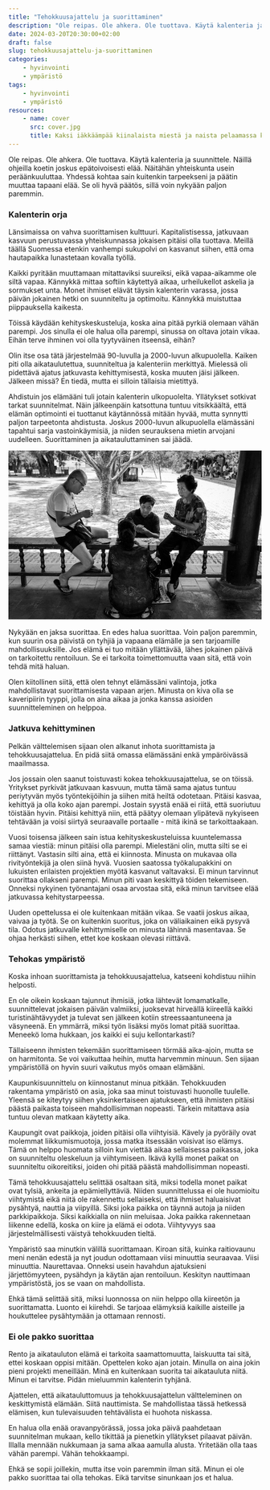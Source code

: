 ```yaml
---
title: "Tehokkuusajattelu ja suorittaminen"
description: "Ole reipas. Ole ahkera. Ole tuottava. Käytä kalenteria ja suunnittele. Näillä ohjeilla koetin joskus epätoivoisesti elää."
date: 2024-03-20T20:30:00+02:00
draft: false
slug: tehokkuusajattelu-ja-suorittaminen
categories:
    - hyvinvointi
    - ympäristö
tags:
    - hyvinvointi
    - ympäristö
resources:
    - name: cover
      src: cover.jpg
      title: Kaksi iäkkäämpää kiinalaista miestä ja naista pelaamassa korttia
---
```


Ole reipas. Ole ahkera. Ole tuottava. Käytä kalenteria ja suunnittele. Näillä ohjeilla koetin joskus epätoivoisesti elää. Näitähän yhteiskunta usein peräänkuuluttaa. Yhdessä kohtaa sain kuitenkin tarpeekseni ja päätin muuttaa tapaani elää. Se oli hyvä päätös, sillä voin nykyään paljon paremmin.

<!--more-->

### Kalenterin orja
Länsimaissa on vahva suorittamisen kulttuuri. Kapitalistisessa, jatkuvaan kasvuun perustuvassa yhteiskunnassa jokaisen pitäisi olla tuottava. Meillä täällä Suomessa etenkin vanhempi sukupolvi on kasvanut siihen, että oma hautapaikka lunastetaan kovalla työllä.

Kaikki pyritään muuttamaan mitattaviksi suureiksi, eikä vapaa-aikamme ole siltä vapaa. Kännykkä mittaa softiin käytettyä aikaa, urheilukellot askelia ja sormukset unta. Monet ihmiset elävät täysin kalenterin varassa, jossa päivän jokainen hetki on suunniteltu ja optimoitu. Kännykkä muistuttaa piippauksella kaikesta.

Töissä käydään kehityskeskusteluja, koska aina pitää pyrkiä olemaan vähän parempi. Jos sinulla ei ole halua olla parempi, sinussa on oltava jotain vikaa. Eihän terve ihminen voi olla tyytyväinen itseensä, eihän?

Olin itse osa tätä järjestelmää 90-luvulla ja 2000-luvun alkupuolella. Kaiken piti olla aikataulutettua, suunniteltua ja kalenteriin merkittyä. Mielessä oli pidettävä ajatus jatkuvasta kehittymisestä, koska muuten jäisi jälkeen. Jälkeen missä? En tiedä, mutta ei silloin tällaisia mietittyä.

Ahdistuin jos elämääni tuli jotain kalenterin ulkopuolelta. Yllätykset sotkivat tarkat suunnitelmat. Näin jälkeenpäin katsottuna tuntuu vitsikkäältä, että elämän optimointi ei tuottanut käytännössä mitään hyvää, mutta synnytti paljon tarpeetonta ahdistusta. Joskus 2000-luvun alkupuolella elämässäni tapahtui sarja vastoinkäymisiä, ja niiden seurauksena mietin arvojani uudelleen. Suorittaminen ja aikatauluttaminen sai jäädä.

![Kaksi iäkkäämpää kiinalaista miestä ja naista pelaamassa korttia](cover.jpg "Huomaan monesti ihailevani vanhempien ihmisten kykyä ottaa rennosti, etenkin Aasian maissa. Kuva: Gauthier Delecroix")

Nykyään en jaksa suorittaa. En edes halua suorittaa. Voin paljon paremmin, kun suurin osa päivistä on tyhjiä ja vapaana elämälle ja sen tarjoamille mahdollisuuksille. Jos elämä ei tuo mitään yllättävää, lähes jokainen päivä on tarkoitettu rentoiluun. Se ei tarkoita toimettomuutta vaan sitä, että voin tehdä mitä haluan.

Olen kiitollinen siitä, että olen tehnyt elämässäni valintoja, jotka mahdollistavat suorittamisesta vapaan arjen. Minusta on kiva olla se kaveripiirin tyyppi, jolla on aina aikaa ja jonka kanssa asioiden suunnitteleminen on helppoa.

### Jatkuva kehittyminen

Pelkän välttelemisen sijaan olen alkanut inhota suorittamista ja tehokkuusajattelua. En pidä siitä omassa elämässäni enkä ympäröivässä maailmassa.

Jos jossain olen saanut toistuvasti kokea tehokkuusajattelua, se on töissä. Yritykset pyrkivät jatkuvaan kasvuun, mutta tämä sama ajatus tuntuu periytyvän myös työntekijöihin ja siihen mitä heiltä odotetaan. Pitäisi kasvaa, kehittyä ja olla koko ajan parempi. Jostain syystä enää ei riitä, että suoriutuu töistään hyvin. Pitäisi kehittyä niin, että päätyy olemaan ylipätevä nykyiseen tehtävään ja voisi siirtyä seuraavalle portaalle - mitä ikinä se tarkoittaakaan.

Vuosi toisensa jälkeen sain istua kehityskeskusteluissa kuuntelemassa samaa viestiä: minun pitäisi olla parempi. Mielestäni olin, mutta silti se ei riittänyt. Vastasin silti aina, että ei kiinnosta. Minusta on mukavaa olla rivityöntekijä ja olen siinä hyvä. Vuosien saatossa työkalupakkini on lukuisten erilaisten projektien myötä kasvanut valtavaksi. Ei minun tarvinnut suorittaa ollakseni parempi. Minun piti vaan keskittyä töiden tekemiseen. Onneksi nykyinen työnantajani osaa arvostaa sitä, eikä minun tarvitsee elää jatkuvassa kehitystarpeessa.

Uuden opettelussa ei ole kuitenkaan mitään vikaa. Se vaatii joskus aikaa, vaivaa ja työtä. Se on kuitenkin suoritus, joka on väliaikainen eikä pysyvä tila. Odotus jatkuvalle kehittymiselle on minusta lähinnä masentavaa. Se ohjaa herkästi siihen, ettet koe koskaan olevasi riittävä.

### Tehokas ympäristö

Koska inhoan suorittamista ja tehokkuusajattelua, katseeni kohdistuu niihin helposti.

En ole oikein koskaan tajunnut ihmisiä, jotka lähtevät lomamatkalle, suunnittelevat jokaisen päivän valmiiksi, juoksevat hirveällä kiireellä kaikki turistinähtävyydet ja tulevat sen jälkeen kotiin streessaantuneena ja väsyneenä. En ymmärrä, miksi työn lisäksi myös lomat pitää suorittaa. Meneekö loma hukkaan, jos kaikki ei suju kellontarkasti?

Tällaiseenn ihmisten tekemään suorittamiseen törmää aika-ajoin, mutta se on harmitonta. Se voi vaikuttaa heihin, mutta harvemmin minuun. Sen sijaan ympäristöllä on hyvin suuri vaikutus myös omaan elämääni.

Kaupunkisuunnittelu on kiinnostanut minua pitkään. Tehokkuuden rakentama ympäristö on asia, joka saa minut toistuvasti huonolle tuulelle. Yleensä se kiteytyy siihen yksinkertaiseen ajatukseen, että ihmisten pitäisi päästä paikasta toiseen mahdollisimman nopeasti. Tärkein mitattava asia tuntuu olevan matkaan käytetty aika.

Kaupungit ovat paikkoja, joiden pitäisi olla viihtyisiä. Kävely ja pyöräily ovat molemmat liikkumismuotoja, jossa matka itsessään voisivat iso elämys. Tämä on helppo huomata silloin kun viettää aikaa sellaisessa paikassa, joka on suunniteltu oleskeluun ja viihtymiseen. Ikävä kyllä monet paikat on suunniteltu oikoreitiksi, joiden ohi pitää päästä mahdollisimman nopeasti.

Tämä tehokkuusajattelu selittää osaltaan sitä, miksi todella monet paikat ovat tylsiä, ankeita ja epämiellyttäviä. Niiden suunnittelussa ei ole huomioitu viihtymistä eikä niitä ole rakennettu sellaiseksi, että ihmiset haluaisivat pysähtyä, nauttia ja viipyillä. Siksi joka paikka on täynnä autoja ja niiden parkkipaikkoja. Siksi kaikkialla on niin meluisaa. Joka paikka rakennetaan liikenne edellä, koska on kiire ja elämä ei odota. Viihtyvyys saa järjestelmällisesti väistyä tehokkuuden tieltä.

Ympäristö saa minutkin välillä suorittamaan. Kiroan sitä, kuinka raitiovaunu meni nenän edestä ja nyt joudun odottamaan viisi minuuttia seuraavaa. Viisi minuuttia. Naurettavaa. Onneksi usein havahdun ajatuksieni järjettömyyteen, pysähdyn ja käytän ajan rentoiluun. Keskityn nauttimaan ympäristöstä, jos se vaan on mahdollista.

Ehkä tämä selittää sitä, miksi luonnossa on niin helppo olla kiireetön ja suorittamatta. Luonto ei kiirehdi. Se tarjoaa elämyksiä kaikille aisteille ja houkuttelee pysähtymään ja ottamaan rennosti.

### Ei ole pakko suorittaa

Rento ja aikatauluton elämä ei tarkoita saamattomuutta, laiskuutta tai sitä, ettei koskaan oppisi mitään. Opettelen koko ajan jotain. Minulla on aina jokin pieni projekti meneillään. Minä en kuitenkaan suorita tai aikatauluta niitä. Minun ei tarvitse. Pidän mieluummin kalenterin tyhjänä.

Ajattelen, että aikatauluttomuus ja tehokkuusajattelun vältteleminen on keskittymistä elämään. Siitä nauttimista. Se mahdollistaa tässä hetkessä elämisen, kun tulevaisuuden tehtävälista ei huohota niskassa.

En halua olla enää oravanpyörässä, jossa joka päivä paahdetaan suunnitelman mukaan, kello tikittää ja pienetkin yllätykset pilaavat päivän. Illalla mennään nukkumaan ja sama alkaa aamulla alusta. Yritetään olla taas vähän parempi. Vähän tehokkaampi.

Ehkä se sopii joillekin, mutta itse voin paremmin ilman sitä. Minun ei ole pakko suorittaa tai olla tehokas. Eikä tarvitse sinunkaan jos et halua.

